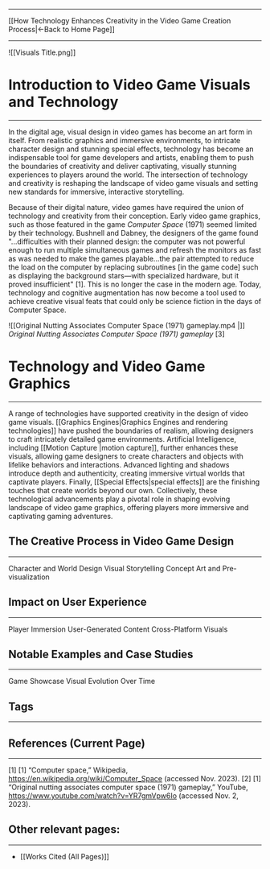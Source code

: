 ___
[[How Technology Enhances Creativity in the Video Game Creation Process|←Back to Home Page]]
____
![[Visuals Title.png]]
# Introduction to Video Game Visuals and Technology
____
In the digital age, visual design in video games has become an art form in itself. From realistic graphics and immersive environments, to intricate character design and stunning special effects, technology has become an indispensable tool for game developers and artists, enabling them to push the boundaries of creativity and deliver captivating, visually stunning experiences to players around the world. The intersection of technology and creativity is reshaping the landscape of video game visuals and setting new standards for immersive, interactive storytelling.

Because of their digital nature, video games have required the union of technology and creativity from their conception. Early video game graphics, such as those featured in the game _Computer Space_ (1971) seemed limited by their technology. Bushnell and Dabney, the designers of the game found "...difficulties with their planned design: the computer was not powerful enough to run multiple simultaneous games and refresh the monitors as fast as was needed to make the games playable...the pair attempted to reduce the load on the computer by replacing subroutines [in the game code] such as displaying the background stars—with specialized hardware, but it proved insufficient" [1]. This is no longer the case in the modern age. Today, technology and cognitive augmentation has now become a tool used to achieve creative visual feats that could only be science fiction in the days of Computer Space.

![[Original Nutting Associates Computer Space (1971) gameplay.mp4 |]]
_Original Nutting Associates Computer Space (1971) gameplay_ [3]

# Technology and Video Game Graphics
___

A range of technologies have supported creativity in the design of video game visuals. [[Graphics Engines|Graphics Engines and rendering technologies]] have pushed the boundaries of realism, allowing designers to craft intricately detailed game environments. Artificial Intelligence, including [[Motion Capture |motion capture]], further enhances these visuals, allowing game designers to create characters and objects with lifelike behaviors and interactions. Advanced lighting and shadows introduce depth and authenticity, creating immersive virtual worlds that captivate players. Finally, [[Special Effects|special effects]] are the finishing touches that create worlds beyond our own. Collectively, these technological advancements play a pivotal role in shaping evolving landscape of video game graphics, offering players more immersive and captivating gaming adventures.



## The Creative Process in Video Game Design
___

Character and World Design
Visual Storytelling
Concept Art and Pre-visualization
## Impact on User Experience
___

Player Immersion
User-Generated Content
Cross-Platform Visuals
## Notable Examples and Case Studies
___

Game Showcase
Visual Evolution Over Time

## Tags
_____

## References (Current Page)
____
[1] [1] “Computer space,” Wikipedia, https://en.wikipedia.org/wiki/Computer_Space (accessed Nov. 2023).
[2] [1] “Original nutting associates computer space (1971) gameplay,” YouTube, https://www.youtube.com/watch?v=YR7gmVpw6Io (accessed Nov. 2, 2023).
## Other relevant pages:
_____
- [[Works Cited (All Pages)]] 